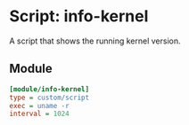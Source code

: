 # Script: info-kernel

A script that shows the running kernel version.


## Module

```ini
[module/info-kernel]
type = custom/script
exec = uname -r
interval = 1024
```
